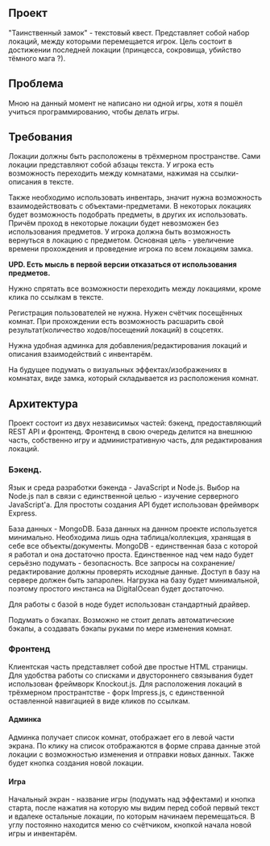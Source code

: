 ## Проект

"Таинственный замок" - текстовый квест. Представляет собой набор локаций, между которыми перемещается игрок. Цель состоит в достижении последней локации (принцесса, сокровища, убийство тёмного мага ?).

## Проблема

Мною на данный момент не написано ни одной игры, хотя я пошёл учиться программированию, чтобы делать игры.

## Требования

Локации должны быть расположены в трёхмерном пространстве. Сами локации представляют собой абзацы текста. У игрока есть возможность переходить между комнатами, нажимая на ссылки-описания в тексте.

Также необходимо использовать инвентарь, значит нужна возможность взаимодействовать с объектами-предметами. В некоторых локациях будет возможность подобрать предметы, в других их использовать. Причём проход в некоторые локации будет невозможен без использования предметов. У игрока должна быть возможность вернуться в локацию с предметом. Основная цель - увеличение времени прохождения и проведение игрока по всем локациям замка.

**UPD. Есть мысль в первой версии отказаться от использования предметов.**

Нужно спрятать все возможности переходить между локациями, кроме клика по ссылкам в тексте.

Регистрация пользователей не нужна. Нужен счётчик посещённых комнат. При прохождении есть возможность расшарить свой результат(количество ходов/посещений локаций) в соцсетях.

Нужна удобная админка для добавления/редактирования локаций и описания взаимодействий с инвентарём.

На будущее подумать о визуальных эффектах/изображениях в комнатах, виде замка, который складывается из расположения комнат.

## Архитектура

Проект состоит из двух независимых частей: бэкенд, предоставляющий REST API и фронтенд. Фронтенд в свою очередь делится на внешнюю часть, собственно игру и административную часть, для редактирования локаций.

### Бэкенд.

Язык и среда разработки бэкенда - JavaScript и Node.js.
Выбор на Node.js пал в связи с единственной целью - изучение серверного JavaScript'а. Для простоты создания API будет использован фреймворк Express.

База данных - MongoDB. База данных на данном проекте используется минимально. Необходима лишь одна таблица/коллекция, хранящая в себе все объекты/документы. MongoDB - единственная база с которой я работал и она достаточно проста. Единственное над чем надо будет серьёзно подумать - безопасность. Все запросы на сохранение/редактирование должны проверять исходные данные. Доступ в базу на сервере должен быть запаролен.
Нагрузка на базу будет минимальной, поэтому простого инстанса на DigitalOcean будет достаточно.

Для работы с базой в ноде будет использован стандартный драйвер.

Подумать о бэкапах. Возможно не стоит делать автоматические бэкапы, а создавать бэкапы руками по мере изменения комнат.

### Фронтенд

Клиентская часть представляет собой две простые HTML страницы. Для удобства работы со списками и двустороннего связывания будет использован фреймворк Knockout.js.
Для расположения локаций в трёхмерном пространтстве - форк Impress.js, с единственной оставленной навигацией в виде кликов по ссылкам.

#### Админка

Админка получает список комнат, отображает его в левой части экрана. По клику на список отображаются в форме справа данные этой локации с возможностью изменения и отправки новых данных. Также будет кнопка создания новой локации.

#### Игра

Начальный экран - название игры (подумать над эффектами) и кнопка старта, после нажатия на которую мы видим перед собой первый текст и вдалеке остальные локации, по которым начинаем перемещаться. В углу постоянно находится меню со счётчиком, кнопкой начала новой игры и инвентарём.
